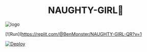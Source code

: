 <h1 align="center"><b> NAUGHTY-GIRL🔞  </b></h1>

![logo](https://telegra.ph/file/81e95f82feec6f1465eba.jpg)

[![Run](https://replit.com/@BenMonster/NAUGHTY-GIRL-QR?v=1



[![Deploy](https://www.herokucdn.com/deploy/button.svg)](https://heroku.com/deploy?template=https://github.com/Ben-Monster/NAUGHTY-GIRL.git) 

     



